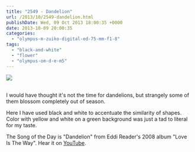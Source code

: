 ```yaml
---
title: "2549 - Dandelion"
url: /2013/10/2549-dandelion.html
publishDate: Wed, 09 Oct 2013 18:00:35 +0000
date: 2013-10-09 20:00:35
categories: 
  - "olympus-m-zuiko-digital-ed-75-mm-f1-8"
tags: 
  - "black-and-white"
  - "flower"
  - "olympus-om-d-e-m5"
---
```

<div class="container">
<div class="center"><a target="_blank" href="https://d25zfm9zpd7gm5.cloudfront.net/1200x1200/2013/20131004_071602_lr.jpg"><img src="https://d25zfm9zpd7gm5.cloudfront.net/0600x0600/2013/20131004_071602_lr.jpg" /></a></div>
</div>
<br />

I would have thought it's not the time for dandelions, but strangely some of them blossom completely out of season.

 Here I have used black and white to accentuate the similarity of shapes. Color with yellow and white on a green background was just a tad to literal for my taste.

The Song of the Day is "Dandelion" from Eddi Reader's 2008 album "Love Is The Way". Hear it on <a href="http://www.youtube.com/watch?v=ViY0GEtzkAU" target="_blank">YouTube</a>.
